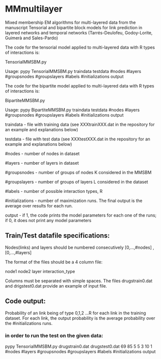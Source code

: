 # MMmultilayer
Mixed membership EM algorithms for multi-layered data from the manuscript Tensorial and bipartite block models for link prediction in layered networks and temporal networks (Tarrés-Deulofeu, Godoy-Lorite, Guimerà and Sales-Pardo)

The code for the tensorial model applied to multi-layered data with R types of interactions is:

TensorialMMSBM.py

Usage: pypy TensorialMMSBM.py traindata testdata #nodes #layers #groupsnodes #groupslayers #labels #initializations output

The code for the bipartite model applied to multi-layered data with R types of interactions is:

BipartiteMMSBM.py

Usage: pypy BipartiteMMSBM.py traindata testdata #nodes #layers #groupsnodes #groupslayers #labels #initializations output

traindata - file with training data (see XXXtrainXXX.dat in the repository for an example and explanations below)

testdata - file with test data (see XXXtestXXX.dat in the repository for an example and explanations below)

#nodes - number of nodes in dataset

#layers - number of layers in dataset

#groupsnodes - number of groups of nodes K considered in the MMSBM

#groupslayers - number of groups of layers L considered in the dataset

#labels - number of possible interaction types, R

#initializations - number of maximization runs. The final output is the average over results for each run.

output - if 1, the code prints the model parameters for each one of the runs; if 0, it does not print any model parameters

## Train/Test datafile specifications:

Nodes(links) and layers should be numbered consecutively [0,...,#nodes] , [0,...,#layers]

The format of the files should be a 4 column file:

node1 node2 layer interaction_type

Columns must be separated with simple spaces. The files drugstrain0.dat and drigstest0.dat provide an example of input file.

## Code output: 

Probability of an link being of type 0,1,2 ...R for each link in the training dataset. For each link, the output probability is the average probability over the #initializations runs.


### in order to run the test on the given data:
pypy TensorialMMSBM.py drugstrain0.dat drugstest0.dat 69 85 5 5 3 10 1
                                                      #nodes #layers #groupsnodes #groupslayers #labels #initializations output